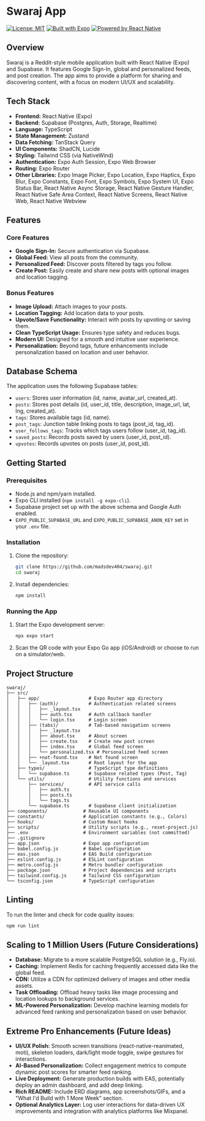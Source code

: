 # Swaraj App

[![License: MIT](https://img.shields.io/badge/License-MIT-yellow.svg)](https://opensource.org/licenses/MIT)
[![Built with Expo](https://img.shields.io/badge/Built%20with-Expo-000.svg?style=flat&logo=EXPO&logoColor=fff)](https://expo.dev/)
[![Powered by React Native](https://img.shields.io/badge/Powered%20by-React%20Native-20232A?style=flat&logo=REACT&logoColor=61DAFB)](https://reactnative.dev/)


## Overview

Swaraj is a Reddit-style mobile application built with React Native (Expo) and Supabase. It features Google Sign-In, global and personalized feeds, and post creation. The app aims to provide a platform for sharing and discovering content, with a focus on modern UI/UX and scalability.

## Tech Stack

- **Frontend:** React Native (Expo)
- **Backend:** Supabase (Postgres, Auth, Storage, Realtime)
- **Language:** TypeScript
- **State Management:** Zustand
- **Data Fetching:** TanStack Query
- **UI Components:** ShadCN, Lucide
- **Styling:** Tailwind CSS (via NativeWind)
- **Authentication:** Expo Auth Session, Expo Web Browser
- **Routing:** Expo Router
- **Other Libraries:** Expo Image Picker, Expo Location, Expo Haptics, Expo Blur, Expo Constants, Expo Font, Expo Symbols, Expo System UI, Expo Status Bar, React Native Async Storage, React Native Gesture Handler, React Native Safe Area Context, React Native Screens, React Native Web, React Native Webview

## Features

### Core Features

- **Google Sign-In:** Secure authentication via Supabase.
- **Global Feed:** View all posts from the community.
- **Personalized Feed:** Discover posts filtered by tags you follow.
- **Create Post:** Easily create and share new posts with optional images and location tagging.

### Bonus Features

- **Image Upload:** Attach images to your posts.
- **Location Tagging:** Add location data to your posts.
- **Upvote/Save Functionality:** Interact with posts by upvoting or saving them.
- **Clean TypeScript Usage:** Ensures type safety and reduces bugs.
- **Modern UI:** Designed for a smooth and intuitive user experience.
- **Personalization:** Beyond tags, future enhancements include personalization based on location and user behavior.

## Database Schema

The application uses the following Supabase tables:

- `users`: Stores user information (id, name, avatar_url, created_at).
- `posts`: Stores post details (id, user_id, title, description, image_url, lat, lng, created_at).
- `tags`: Stores available tags (id, name).
- `post_tags`: Junction table linking posts to tags (post_id, tag_id).
- `user_follows_tags`: Tracks which tags users follow (user_id, tag_id).
- `saved_posts`: Records posts saved by users (user_id, post_id).
- `upvotes`: Records upvotes on posts (user_id, post_id).

## Getting Started

### Prerequisites

- Node.js and npm/yarn installed.
- Expo CLI installed (`npm install -g expo-cli`).
- Supabase project set up with the above schema and Google Auth enabled.
- `EXPO_PUBLIC_SUPABASE_URL` and `EXPO_PUBLIC_SUPABASE_ANON_KEY` set in your `.env` file.

### Installation

1.  Clone the repository:
    ```bash
    git clone https://github.com/madsdev404/swaraj.git
    cd swaraj
    ```
2.  Install dependencies:
    ```bash
    npm install
    ```

### Running the App

1.  Start the Expo development server:
    ```bash
    npx expo start
    ```
2.  Scan the QR code with your Expo Go app (iOS/Android) or choose to run on a simulator/web.

## Project Structure

```
swaraj/
├── src/
│   ├── app/                  # Expo Router app directory
│   │   ├── (auth)/           # Authentication related screens
│   │   │   ├── _layout.tsx
│   │   │   ├── auth.tsx      # Auth callback handler
│   │   │   └── login.tsx     # Login screen
│   │   ├── (tabs)/           # Tab-based navigation screens
│   │   │   ├── _layout.tsx
│   │   │   ├── about.tsx     # About screen
│   │   │   ├── create.tsx    # Create new post screen
│   │   │   ├── index.tsx     # Global feed screen
│   │   │   └── personalized.tsx # Personalized feed screen
│   │   ├── +not-found.tsx    # Not found screen
│   │   └── _layout.tsx       # Root layout for the app
│   ├── types/                # TypeScript type definitions
│   │   └── supabase.ts       # Supabase related types (Post, Tag)
│   └── utils/                # Utility functions and services
│       ├── services/         # API service calls
│       │   ├── auth.ts
│       │   ├── posts.ts
│       │   └── tags.ts
│       └── supabase.ts       # Supabase client initialization
├── components/             # Reusable UI components
├── constants/              # Application constants (e.g., Colors)
├── hooks/                  # Custom React hooks
├── scripts/                # Utility scripts (e.g., reset-project.js)
├── .env                    # Environment variables (not committed)
├── .gitignore
├── app.json                # Expo app configuration
├── babel.config.js         # Babel configuration
├── eas.json                # EAS Build configuration
├── eslint.config.js        # ESLint configuration
├── metro.config.js         # Metro bundler configuration
├── package.json            # Project dependencies and scripts
├── tailwind.config.js      # Tailwind CSS configuration
└── tsconfig.json           # TypeScript configuration
```

## Linting

To run the linter and check for code quality issues:

```bash
npm run lint
```

## Scaling to 1 Million Users (Future Considerations)

- **Database:** Migrate to a more scalable PostgreSQL solution (e.g., Fly.io).
- **Caching:** Implement Redis for caching frequently accessed data like the global feed.
- **CDN:** Utilize a CDN for optimized delivery of images and other media assets.
- **Task Offloading:** Offload heavy tasks like image processing and location lookups to background services.
- **ML-Powered Personalization:** Develop machine learning models for advanced feed ranking and personalization based on user behavior.

## Extreme Pro Enhancements (Future Ideas)

- **UI/UX Polish:** Smooth screen transitions (react-native-reanimated, moti), skeleton loaders, dark/light mode toggle, swipe gestures for interactions.
- **AI-Based Personalization:** Collect engagement metrics to compute dynamic post scores for smarter feed ranking.
- **Live Deployment:** Generate production builds with EAS, potentially deploy an admin dashboard, and add deep linking.
- **Rich README:** Include ERD diagrams, app screenshots/GIFs, and a "What I'd Build with 1 More Week" section.
- **Optional Analytics Layer:** Log user interactions for data-driven UX improvements and integration with analytics platforms like Mixpanel.
